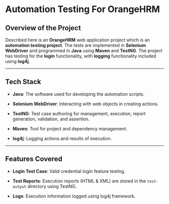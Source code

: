 # Automation Testing For OrangeHRM

## Overview of the Project

Described here is an **OrangeHRM** web application project which is an **automation testing project**. The tests are implemented in **Selenium WebDriver** and programmed in **Java** using **Maven** and **TestNG**. The project has testing for the **login** functionality, with **logging** functionality included using **log4j**.

---

## Tech Stack

 - **Java**: The software used for developing the automation scripts.

- **Selenium WebDriver**: Interacting with web objects in creating actions.

- **TestNG**: Test case authoring for management, execution, report generation, validation, and assertion.

- **Maven**: Tool for project and dependency management.

- **log4j**: Logging actions and results of execution.



---
## Features Covered

- **Login Test Case**: Valid credential login feature testing.

- **Test Reports**: Execution reports (HTML & XML) are stored in the `test-output` directory using TestNG.

- **Logs**: Execution information logged using log4j framework.

